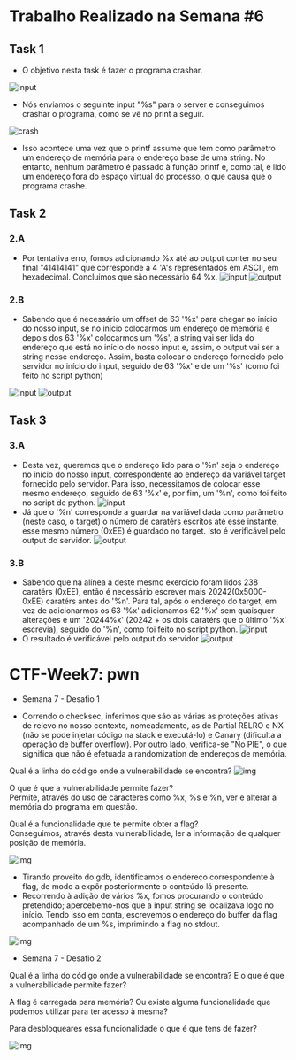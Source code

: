 # Trabalho Realizado na Semana #6

## Task 1

- O objetivo nesta task é fazer o programa crashar.

![input](images/w6/1_a.png)

- Nós enviamos o seguinte input "%s" para o server e conseguimos crashar o programa, como se vê no print a seguir.

![crash](images/w6/1_b.png)

- Isso acontece uma vez que o printf assume que tem como parâmetro um endereço de memória para o endereço base de uma string. No entanto, nenhum parâmetro é passado à função printf e, como tal, é lido um endereço fora do espaço virtual do processo, o que causa que o programa crashe.

## Task 2  

### 2.A

- Por tentativa erro, fomos adicionando %x até ao output conter no seu final "41414141" que corresponde a 4 'A's representados em ASCII, em hexadecimal. Concluimos que são necessário 64 %x.
![input](images/w6/2_a_1.png)
![output](images/w6/2_a_2.png)

### 2.B 

- Sabendo que é necessário um offset de 63 '%x' para chegar ao início do nosso input, se no início colocarmos um endereço de memória e depois dos 63 '%x' colocarmos um '%s', a string vai ser lida do endereço que está no início do nosso input e, assim, o output vai ser a string nesse endereço. Assim, basta colocar o endereço fornecido pelo servidor no início do input, seguido de 63 '%x' e de um '%s' (como foi feito no script python)

![input](images/w6/2_b_1.png)
![output](images/w6/2_b_2.png)

## Task 3
### 3.A

- Desta vez, queremos que o endereço lido para o '%n' seja o endereço no início do nosso input, correspondente ao endereço da variável target fornecido pelo servidor. Para isso, necessitamos de colocar esse mesmo endereço, seguido de 63 '%x' e, por fim, um '%n', como foi feito no script de python.
![input](images/w6/3_a_1.png)
- Já que o '%n' corresponde a guardar na variável dada como parâmetro (neste caso, o target) o número de caratérs escritos até esse instante, esse mesmo número (0xEE) é guardado no target. Isto é verificável pelo output do servidor.
![output](images/w6/3_a_2.png)

### 3.B 

- Sabendo que na alínea a deste mesmo exercício foram lidos 238 caratérs (0xEE), então é necessário escrever mais 20242(0x5000-0xEE) caratérs antes do '%n'. Para tal, após o endereço do target, em vez de adicionarmos os 63 '%x' adicionamos 62 '%x' sem quaisquer alterações e um '20244%x' (20242 + os dois caratérs que o último '%x' escrevia), seguido do '%n', como foi feito no script python.
![input](images/w6/3_b_1.png)
- O resultado é verificável pelo output do servidor
![output](images/w6/3_b_2.png)

# CTF-Week7: pwn

* Semana 7 - Desafio 1

- Correndo o checksec, inferimos que são as várias as proteções ativas de relevo no nosso contexto, nomeadamente, as de Partial RELRO e NX (não se pode injetar código na stack e executá-lo) e Canary (dificulta a operação de buffer overflow). Por outro lado, verifica-se "No PIE", o que significa que não é efetuada a randomization de endereços de memória.

Qual é a linha do código onde a vulnerabilidade se encontra?
![img](images/ctf7_a.png)  

O que é que a vulnerabilidade permite fazer?  
Permite, através do uso de caracteres como %x, %s e %n, ver e alterar a memória do programa em questão.

Qual é a funcionalidade que te permite obter a flag?  
Conseguimos, através desta vulnerabilidade, ler a informação de qualquer posição de memória.  

![img](images/ctf7_b.png)  

- Tirando proveito do gdb, identificamos o endereço correspondente à flag, de modo a expôr posteriormente o conteúdo lá presente.  
- Recorrendo à adição de vários %x, fomos procurando o conteúdo pretendido; apercebemo-nos que a input string se localizava logo no início. Tendo isso em conta, escrevemos o endereço do buffer da flag acompanhado de um %s, imprimindo a flag no stdout.  

![img](images/ctf7_c.png)  

* Semana 7 - Desafio 2

Qual é a linha do código onde a vulnerabilidade se encontra? E o que é que a vulnerabilidade permite fazer?


A flag é carregada para memória? Ou existe alguma funcionalidade que podemos utilizar para ter acesso à mesma?  

Para desbloqueares essa funcionalidade o que é que tens de fazer?

![img](images/ctf7_d.png)

